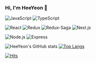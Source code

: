 ### Hi, I'm HeeYeon 🐯

![JavaScript](https://img.shields.io/badge/JavaScript-F7DF1E.svg?&style=for-the-badge&logo=JavaScript&logoColor=white)
![TypeScript](https://img.shields.io/badge/TypeScript-3178C6.svg?&style=for-the-badge&logo=TypeScript&logoColor=white)

![React](https://img.shields.io/badge/React-61DAFB.svg?&style=for-the-badge&logo=React&logoColor=white)
![Redux](https://img.shields.io/badge/Redux-764ABC.svg?&style=for-the-badge&logo=Redux&logoColor=white)
![Redux-Saga](https://img.shields.io/badge/Redux%20Saga-999999.svg?&style=for-the-badge&logo=Redux-Saga&logoColor=white)
![Next.js](https://img.shields.io/badge/Next.js-000000.svg?&style=for-the-badge&logo=Next.js&logoColor=white)

![Node.js](https://img.shields.io/badge/Node.js-339933.svg?&style=for-the-badge&logo=Node.js&logoColor=white)
![Express](https://img.shields.io/badge/Express-000000.svg?&style=for-the-badge&logo=Express&logoColor=white)

![HeeYeon's GitHub stats](https://github-readme-stats.vercel.app/api?username=HeeYeonKim98&show_icons=true)
[![Top Langs](https://github-readme-stats.vercel.app/api/top-langs/?username=HeeYeonKim98&layout=compact)](https://github.com/HeeYeonKim98)



[![Hits](https://hits.seeyoufarm.com/api/count/incr/badge.svg?url=https%3A%2F%2Fgithub.com%2FHeeYeonKim98&count_bg=%23FFE251&title_bg=%23555555&icon=&icon_color=%23E7E7E7&title=hits&edge_flat=false)](https://hits.seeyoufarm.com)
